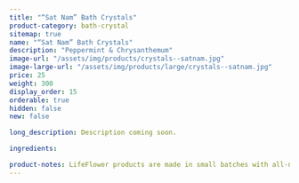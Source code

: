 ```yaml
---
title: "“Sat Nam” Bath Crystals"
product-category: bath-crystal
sitemap: true
name: "“Sat Nam” Bath Crystals"
description: "Peppermint & Chrysanthemum"
image-url: "/assets/img/products/crystals--satnam.jpg"
image-large-url: "/assets/img/products/large/crystals--satnam.jpg"
price: 25
weight: 300
display_order: 15
orderable: true
hidden: false
new: false

long_description: Description coming soon.

ingredients:

product-notes: LifeFlower products are made in small batches with all-natural and boutique ingredients. Most orders are processed within 3 days of being placed.
---
```

